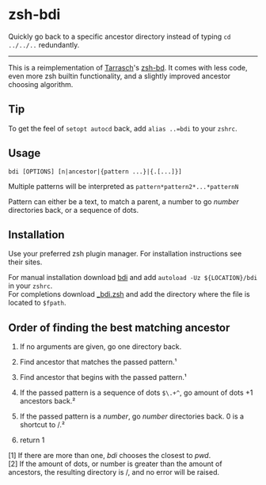 # zsh-bdi

Quickly go back to a specific ancestor directory instead of typing `cd ../../..` redundantly.

---

This is a reimplementation of [Tarrasch](https://github.com/Tarrasch)'s [zsh-bd](https://github.com/Tarrasch/zsh-bd).
It comes with less code, even more zsh builtin functionality, and a slightly improved ancestor choosing algorithm.

## Tip

 To get the feel of `setopt autocd` back, add `alias ..=bdi` to your `zshrc`.



## Usage

`bdi [OPTIONS] [n|ancestor|{pattern ...}|{.[...]}]`

Multiple patterns will be interpreted as `pattern*pattern2*...*patternN`

Pattern can either be a text, to match a parent, a number to go _number_ directories back, or a sequence of dots.



## Installation

Use your preferred zsh plugin manager. For installation instructions see their sites.

For manual installation download [bdi](./bdi) and add `autoload -Uz ${LOCATION}/bdi` in your `zshrc`.  
For completions download [\_bdi.zsh](./\_bdi.zsh) and add the directory where the file is located to `$fpath`.



## Order of finding the best matching ancestor

1. If no arguments are given, go one directory back.

2. Find ancestor that matches the passed pattern.¹

3. Find ancestor that begins with the passed pattern.¹

4. If the passed pattern is a sequence of dots `$\.+^`, go amount of dots +1 ancestors back.²

5. If the passed pattern is a _number_, go _number_ directories back. 0 is a shortcut to /.²

6. return 1

[1] If there are more than one, _bdi_ chooses the closest to _pwd_.  
[2] If the amount of dots, or number is greater than the amount of ancestors, the resulting directory is /, and no error will be raised.

